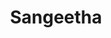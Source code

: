 ---
title: "Sangeetha"
url: /bengaluru/sangeetha-whitefield-main-road-mahadevpura-devasandra-industrial-estate-krishnarajapuram/
shop: Handy
---